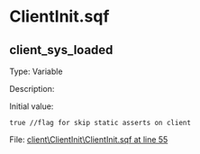 # ClientInit.sqf

## client_sys_loaded

Type: Variable

Description: 


Initial value:
```sqf
true //flag for skip static asserts on client
```
File: [client\ClientInit\ClientInit.sqf at line 55](../../../Src/client/ClientInit/ClientInit.sqf#L55)
